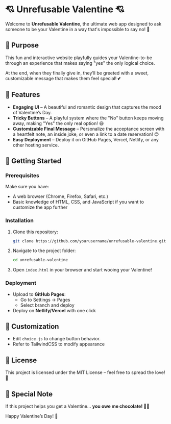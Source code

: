 # 💘 Unrefusable Valentine 💘

Welcome to **Unrefusable Valentine**, the ultimate web app designed to ask someone to be your Valentine in a way that's impossible to say no! 💖

## 🎯 Purpose

This fun and interactive website playfully guides your Valentine-to-be through an experience that makes saying "yes" the only logical choice.

At the end, when they finally give in, they’ll be greeted with a sweet, customizable message that makes them feel special! 💕

## 🌟 Features

- **Engaging UI** – A beautiful and romantic design that captures the mood of Valentine’s Day.
- **Tricky Buttons** – A playful system where the "No" button keeps moving away, making "Yes" the only real option! 😆
- **Customizable Final Message** – Personalize the acceptance screen with a heartfelt note, an inside joke, or even a link to a date reservation! 😍
- **Easy Deployment** – Deploy it on GitHub Pages, Vercel, Netlify, or any other hosting service.

## 🚀 Getting Started

### Prerequisites

Make sure you have:

- A web browser (Chrome, Firefox, Safari, etc.)
- Basic knowledge of HTML, CSS, and JavaScript if you want to customize the app further

### Installation

1. Clone this repository:
   ```bash
   git clone https://github.com/yourusername/unrefusable-valentine.git
   ```
2. Navigate to the project folder:
   ```bash
   cd unrefusable-valentine
   ```
3. Open `index.html` in your browser and start wooing your Valentine!

### Deployment

- Upload to **GitHub Pages**:
  - Go to Settings → Pages
  - Select branch and deploy
- Deploy on **Netlify/Vercel** with one click

## 🎨 Customization

- Edit `choice.js` to change button behavior.
- Refer to TailwindCSS to modify appearance


## 📜 License

This project is licensed under the MIT License – feel free to spread the love! 💌

## 🎁 Special Note

If this project helps you get a Valentine... **you owe me chocolate! 🍫😂**

Happy Valentine’s Day! 💖

